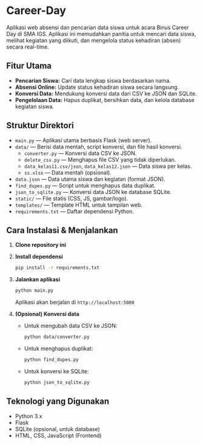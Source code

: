 # Career-Day

Aplikasi web absensi dan pencarian data siswa untuk acara Binus Career Day di SMA IGS. Aplikasi ini memudahkan panitia untuk mencari data siswa, melihat kegiatan yang diikuti, dan mengelola status kehadiran (absen) secara real-time.

## Fitur Utama

- **Pencarian Siswa:** Cari data lengkap siswa berdasarkan nama.
- **Absensi Online:** Update status kehadiran siswa secara langsung.
- **Konversi Data:** Mendukung konversi data dari CSV ke JSON dan SQLite.
- **Pengelolaan Data:** Hapus duplikat, bersihkan data, dan kelola database kegiatan siswa.

## Struktur Direktori

- `main.py` — Aplikasi utama berbasis Flask (web server).
- `data/` — Berisi data mentah, script konversi, dan file hasil konversi.
  - `converter.py` — Konversi data CSV ke JSON.
  - `delete_csv.py` — Menghapus file CSV yang tidak diperlukan.
  - `data_kelas11.csv/json`, `data_kelas12.json` — Data siswa per kelas.
  - `ss.xlsx` — Data mentah (opsional).
- `data.json` — Data utama siswa dan kegiatan (format JSON).
- `find_dupes.py` — Script untuk menghapus data duplikat.
- `json_to_sqlite.py` — Konversi data JSON ke database SQLite.
- `static/` — File statis (CSS, JS, gambar/logo).
- `templates/` — Template HTML untuk tampilan web.
- `requirements.txt` — Daftar dependensi Python.

## Cara Instalasi & Menjalankan

1. **Clone repository ini**
2. **Install dependensi**
   ```bash
   pip install -r requirements.txt
   ```
3. **Jalankan aplikasi**
   ```bash
   python main.py
   ```
   Aplikasi akan berjalan di `http://localhost:5000`

4. **(Opsional) Konversi data**
   - Untuk mengubah data CSV ke JSON:
     ```bash
     python data/converter.py
     ```
   - Untuk menghapus duplikat:
     ```bash
     python find_dupes.py
     ```
   - Untuk konversi ke SQLite:
     ```bash
     python json_to_sqlite.py
     ```

## Teknologi yang Digunakan

- Python 3.x
- Flask
- SQLite (opsional, untuk database)
- HTML, CSS, JavaScript (Frontend)
